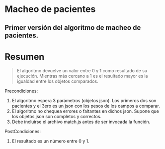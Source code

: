 # Macheo de pacientes
Primer versión del algoritmo de macheo de pacientes.
----------
# Resumen
> El algoritmo devuelve un valor entre 0 y 1 como resultado de su ejecución. Mientras más cercano a 1 es el resultado mayor es la igualdad entre los objetos comparados.

Precondiciones:
1. El algoritmo espera 3 parámetros (objetos json). Los primeros dos son pacientes y el 3ero es un json con los pesos de los campos a comparar.
2. El algoritmo no chequea errores o faltantes en dichos json. Supone que los objetos json son completos y correctos.
3. Debe incluirse el archivo match.js antes de ser invocada la función.

PostCondiciones:
1. El resultado es un número entre 0 y 1.


